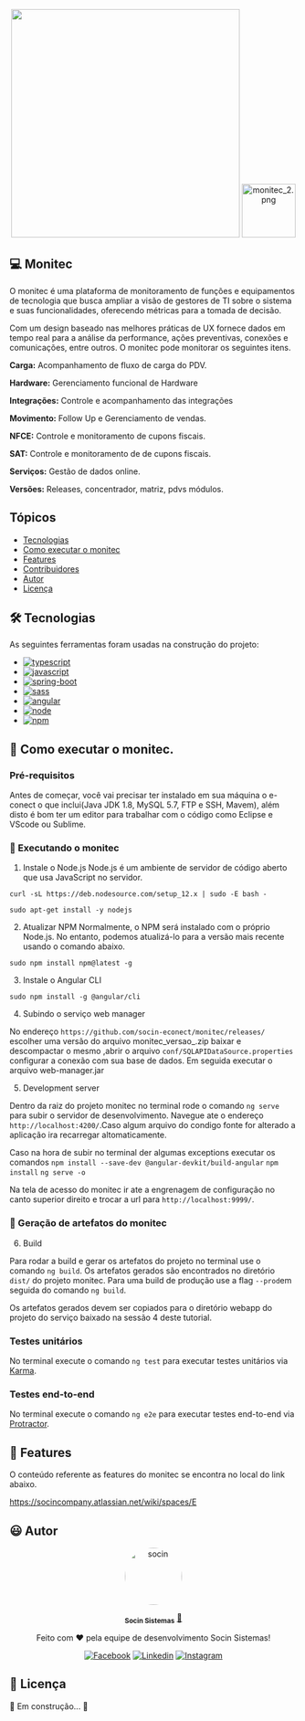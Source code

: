 
<p align="center"> 
      <img src="https://avatars.githubusercontent.com/u/48964967?v=4 width="350px" height="400px"/>
      <img src="https://static.wixstatic.com/media/b62a2d_c2df19675c714549aaa69b335bf37e13~mv2.png/v1/fill/w_188,h_188,al_c,q_85,usm_0.66_1.00_0.01/monitec_2.webp" alt="monitec_2.png" style="width: 94px; height: 94px; object-fit: cover; object-position: 50% 50%;">  
     
                                                                                                                                                 
<p align="center"> 

## 💻 Monitec
                 
O monitec é uma plataforma de monitoramento de funções e equipamentos de tecnologia que busca ampliar a visão de gestores de TI sobre o sistema e suas funcionalidades, oferecendo métricas para a tomada de decisão.
                 
Com um design baseado nas melhores práticas de UX fornece dados em tempo real para a análise da performance, ações preventivas, conexões e comunicações, entre outros. O monitec pode monitorar os seguintes itens.
                 
                 
<strong>Carga:</strong> Acompanhamento de fluxo de carga do PDV.

<strong>Hardware:</strong>  Gerenciamento funcional de Hardware

<strong>Integrações:</strong> Controle e acompanhamento das integrações 

<strong>Movimento:</strong> Follow Up e Gerenciamento de vendas.

<strong>NFCE:</strong> Controle e monitoramento de cupons fiscais.
                 
<strong>SAT:</strong> Controle e monitoramento de de cupons fiscais.
                 
<strong>Serviços:</strong> Gestão de dados online. 
                 
<strong>Versões:</strong> Releases, concentrador, matriz, pdvs  módulos. 
                 

## Tópicos

- [Tecnologias](#-Tecnologias)
- [Como executar o monitec](#-Como-executar-o-monitec)
- [Features](#-Features)
- [Contribuidores](#-Contribuidores)
- [Autor](#-Autor)
- [Licença](#-Licença)

## 🛠 Tecnologias

As seguintes ferramentas foram usadas na construção do projeto:
                 


<ul> 
  <li><a href="https://www.typescriptlang.org/">
    <img src="https://img.shields.io/badge/TypeScript_3.5.3-007ACC?style=for-the-badge&logo=typescript&logoColor=white" alt="typescript">
  </a></li>
  <li><a href="https://developer.mozilla.org/pt-BR/docs/Web/JavaScript">
    <img src="https://img.shields.io/badge/JavaScript-F7DF1E?style=for-the-badge&logo=javascript&logoColor=black" alt="javascript">
  </a> </li>
  <li><a href="https://spring.io/projects/spring-boot">
    <img src="https://img.shields.io/badge/HTML5-E34F26?&style=for-the-badge&logo=html5&logoColor=white" alt="spring-boot">
  </a></li>
  <li><a href="https://sass-lang.com/">
    <img src="https://img.shields.io/badge/Sass-CC6699?&style=for-the-badge&logo=sass&logoColor=white" alt="sass">
  </a></li>                                                                                                                      
  <li><a href="https://angular.io/">
    <img src="https://img.shields.io/badge/AngularJS_8.2.13-E23237?&style=for-the-badge&logo=angular&logoColor=white" alt="angular">
  </a></li> 
  <li><a href="https://nodejs.org/en/">
    <img src="https://img.shields.io/badge/Node.js-339933?style=for-the-badge&logo=nodedotjs&logoColor=white" alt="node">
  </a></li> 
  <li><a href="https://www.npmjs.com/">
    <img src="https://img.shields.io/badge/npm-CB3837?style=for-the-badge&logo=npm&logoColor=white" alt="npm">
  </a></li>                                                                                                                          
 </ul>                                                                                                                                           


## 🚀 Como executar o monitec.
                                                                                                             
### Pré-requisitos

Antes de começar, você vai precisar ter instalado em sua máquina o e-conect o que inclui(Java JDK 1.8, MySQL 5.7, FTP e SSH, Mavem), além disto é bom ter um editor para trabalhar com o código como Eclipse e VScode ou Sublime.


### 🎲 Executando o monitec

                                                                                                                 
1. Instale o Node.js
Node.js é um ambiente de servidor de código aberto que usa JavaScript no servidor.
 
  ```curl -sL https://deb.nodesource.com/setup_12.x | sudo -E bash -```
                                                                                                                 
  ```sudo apt-get install -y nodejs```   
                                                                                                              
2. Atualizar NPM
Normalmente, o NPM será instalado com o próprio Node.js. No entanto, podemos atualizá-lo para a versão mais recente usando o comando abaixo.

```sudo npm install npm@latest -g```                                                      
                                                                                                                 
3. Instale o Angular CLI    
                                                                                                                 
```sudo npm install -g @angular/cli```
                                                                                                             
4. Subindo o serviço web manager

No endereço `https://github.com/socin-econect/monitec/releases/` escolher uma versão do arquivo monitec_versao_.zip baixar e descompactar o mesmo ,abrir o arquivo `conf/SQLAPIDataSource.properties` configurar a conexão com sua base de dados. Em seguida executar o arquivo web-manager.jar

                                                                                                             
5. Development server
                                                                                                             
Dentro da raiz do projeto monitec no terminal rode o comando `ng serve` para subir o servidor de desenvolvimento. Navegue ate o endereço `http://localhost:4200/`.Caso algum arquivo do condigo fonte for alterado a aplicação ira recarregar altomaticamente.

Caso na hora de subir no terminal der algumas exceptions executar os comandos `npm install --save-dev @angular-devkit/build-angular`
`npm install`
`ng serve -o`
                                                                                                             
Na tela de acesso do monitec ir ate a engrenagem de configuração no canto superior direito e trocar a url para `http://localhost:9999/`.

### 🎁 Geração de artefatos do monitec                                                                                                            

6. Build

Para rodar a build e gerar os artefatos do projeto no terminal use o comando `ng build`. Os artefatos gerados são encontrados no diretório `dist/` do projeto monitec. Para uma build de produção use a flag `--prod`em seguida do comando `ng build`.

Os artefatos gerados devem ser copiados para o diretório webapp do projeto do serviço baixado na sessão 4 deste tutorial.
                                                                                                            
<h3>Testes unitários</h3>

No terminal execute o comando `ng test` para executar testes unitários via [Karma](https://karma-runner.github.io).

<h3>Testes end-to-end</h3>
                                                                                                             
No terminal execute o comando `ng e2e` para executar testes end-to-end via [Protractor](http://www.protractortest.org/).

## 💫 Features

O conteúdo referente as features do monitec se encontra no local  do link abaixo.

https://socincompany.atlassian.net/wiki/spaces/E

## 😃 Autor

<p align="center"> 
   <a href="https://www.socin.com.br/">
      <img style="border-radius: 50%;" src="https://avatars.githubusercontent.com/u/48964967?v=4" width="100px;" alt="socin"/>
   </a>
</p>
<p align="center"> 
      <sub><b>Socin Sistemas</b></sub></a> <a href="https://www.socin.com.br/" title="Socin">🚀</a>
<p align="center"> 
 Feito com ❤️  pela equipe de desenvolvimento Socin Sistemas!
</p>
<p align="center"> 
 <a href="https://www.facebook.com/socinsistemas"><img src="https://img.shields.io/badge/Facebook-1877F2?style=for-the-badge&logo=facebook&logoColor=white" alt="Facebook"></a>
<a href="https://www.linkedin.com/company/socinsistemas/"><img src="https://img.shields.io/badge/LinkedIn-0077B5?style=for-the-badge&logo=linkedin&logoColor=white" alt="Linkedin"></a>
<a href="https://www.instagram.com/socinsistemas/?hl=pt-br"><img src="https://img.shields.io/badge/Instagram-E4405F?style=for-the-badge&logo=instagram&logoColor=white" alt="Instagram"></a> 
</p>

## 📝 Licença

🚧 Em construção... 🚧


